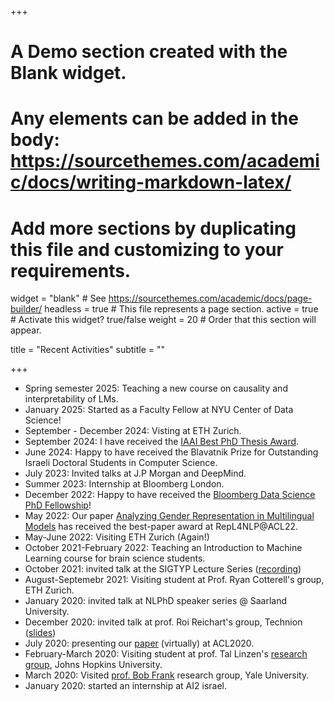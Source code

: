 +++
# A Demo section created with the Blank widget.
# Any elements can be added in the body: https://sourcethemes.com/academic/docs/writing-markdown-latex/
# Add more sections by duplicating this file and customizing to your requirements.

widget = "blank"  # See https://sourcethemes.com/academic/docs/page-builder/
headless = true  # This file represents a page section.
active = true  # Activate this widget? true/false
weight = 20  # Order that this section will appear.

title = "Recent Activities"
subtitle = ""

+++
* Spring semester 2025: Teaching a new course on causality and interpretability of LMs.
* January 2025: Started as a Faculty Fellow at NYU Center of Data Science!
* September - December 2024: Visting at ETH Zurich.
* September 2024: I have received the [IAAI Best PhD Thesis Award](https://iaai.org.il/prizes/).
* June 2024: Happy to have received the Blavatnik Prize for Outstanding Israeli Doctoral Students in Computer Science.
* July 2023: Invited talks at J.P Morgan and DeepMind.
* Summer 2023: Internship at Bloomberg London.
* December 2022: Happy to have received the [Bloomberg Data Science PhD Fellowship](https://www.bloomberg.com/company/stories/introducing-the-fifth-cohort-of-bloomberg-data-science-ph-d-fellows-2022-2023/?linkId=194502981)!
* May 2022: Our paper [Analyzing Gender Representation in Multilingual Models](https://aclanthology.org/2022.repl4nlp-1.8/) has received the best-paper award at RepL4NLP@ACL22.
* May-June 2022: Visiting ETH Zurich (Again!)
* October 2021-February 2022: Teaching an Introduction to Machine Learning course for brain science students.
* October 2021: invited talk at the SIGTYP Lecture Series ([recording](https://www.youtube.com/watch?v=y-2B2y4jI8U&t=21s))
* August-Septemebr 2021: Visiting student at Prof. Ryan Cotterell's group, ETH Zurich.                    
* January 2020: invited talk at NLPhD speaker series @ Saarland University. 
* December 2020: invited talk at prof. Roi Reichart's group, Technion ([slides](https://docs.google.com/presentation/d/1ejNocno_l-L1PtCuZN9gYbrp6P8xRPJcd-pkEoB-eyk/edit?usp=sharing))
* July 2020: presenting our [paper](https://www.aclweb.org/anthology/2020.acl-main.647/) (virtually) at ACL2020. 
* February-March 2020: Visiting student at prof. Tal Linzen's [research group](https://caplabjhu.org/), Johns Hopkins University. 
* March 2020: Visited [prof. Bob Frank](https://bobfrank1.github.io/) research group, Yale University. 
* January 2020: started an internship at AI2 israel.
